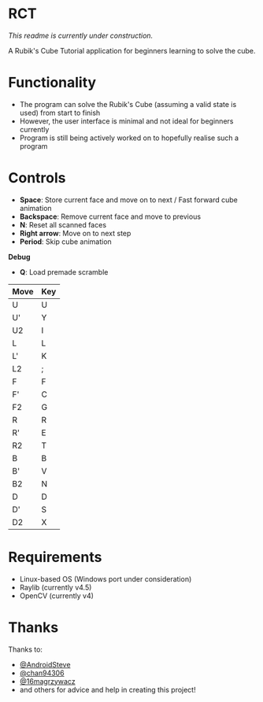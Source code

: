 # RCT

_This readme is currently under construction._

A Rubik's Cube Tutorial application for beginners learning to solve the cube.

# Functionality

* The program can solve the Rubik's Cube (assuming a valid state is used) from start to finish
* However,  the user interface is minimal and not ideal for beginners currently
* Program is still being actively worked on to hopefully realise such a program

# Controls

* **Space**: Store current face and move on to next / Fast forward cube animation
* **Backspace**: Remove current face and move to previous
* **N**: Reset all scanned faces
* **Right arrow**: Move on to next step
* **Period**: Skip cube animation

**Debug**

* **Q**: Load premade scramble

|Move|Key|
|----|---|
|U   |U  |
|U'  |Y  |
|U2  |I  |
|L   |L  |
|L'  |K  |
|L2  |;  |
|F   |F  |
|F'  |C  |
|F2  |G  |
|R   |R  |
|R'  |E  |
|R2  |T  |
|B   |B  |
|B'  |V  |
|B2  |N  |
|D   |D  |
|D'  |S  |
|D2  |X  |

# Requirements

* Linux-based OS (Windows port under consideration)
* Raylib (currently v4.5)
* OpenCV (currently v4)

# Thanks

Thanks to:
* [@AndroidSteve](https://www.github.com/AndroidSteve)
* [@chan94306](https://www.github.com/chan94306)
* [@16magrzywacz](https://www.github.com/16magrzywacz)
* and others for advice and help in creating this project!
